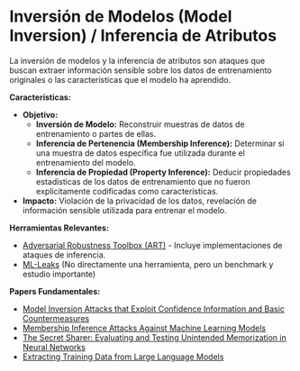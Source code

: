 # Inversión de Modelos (Model Inversion) / Inferencia de Atributos

La inversión de modelos y la inferencia de atributos son ataques que buscan extraer información sensible sobre los datos de entrenamiento originales o las características que el modelo ha aprendido.

**Características:**

*   **Objetivo:**
    *   **Inversión de Modelo:** Reconstruir muestras de datos de entrenamiento o partes de ellas.
    *   **Inferencia de Pertenencia (Membership Inference):** Determinar si una muestra de datos específica fue utilizada durante el entrenamiento del modelo.
    *   **Inferencia de Propiedad (Property Inference):** Deducir propiedades estadísticas de los datos de entrenamiento que no fueron explícitamente codificadas como características.
*   **Impacto:** Violación de la privacidad de los datos, revelación de información sensible utilizada para entrenar el modelo.

**Herramientas Relevantes:**

*   [Adversarial Robustness Toolbox (ART)](https://github.com/Trusted-AI/adversarial-robustness-toolbox) - Incluye implementaciones de ataques de inferencia.
*   [ML-Leaks](https://github.com/AhmedSalem2/ML-Leaks) (No directamente una herramienta, pero un benchmark y estudio importante)

**Papers Fundamentales:**

*   [Model Inversion Attacks that Exploit Confidence Information and Basic Countermeasures](https://dl.acm.org/doi/10.1145/2810103.2813677)
*   [Membership Inference Attacks Against Machine Learning Models](https://arxiv.org/abs/1610.05820)
*   [The Secret Sharer: Evaluating and Testing Unintended Memorization in Neural Networks](https://arxiv.org/abs/1802.08232)
*   [Extracting Training Data from Large Language Models](https://arxiv.org/abs/2012.07805)
